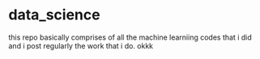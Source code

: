 # data_science
this repo basically comprises of all the machine learniing codes that i did and i post regularly the work that i do.
okkk
